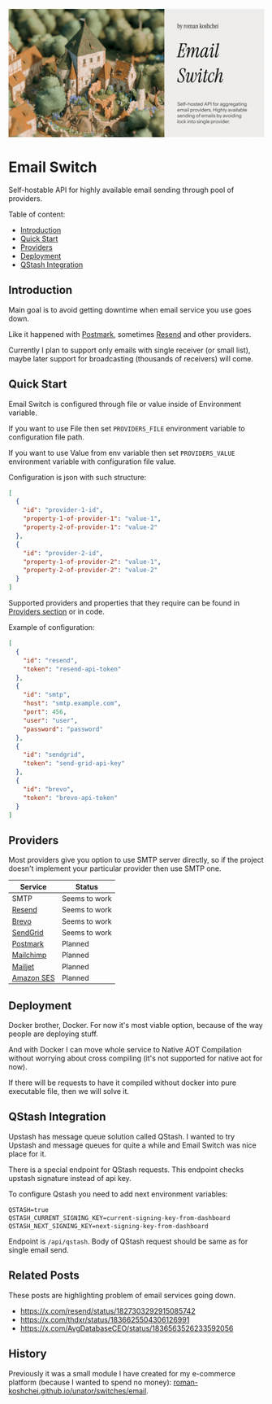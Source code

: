 ![Banner](./assets/email-switch-preview.png)

# Email Switch

Self-hostable API for highly available email sending through pool of providers.

Table of content:

- [Introduction](#introduction)
- [Quick Start](#quick-start)
- [Providers](#providers)
- [Deployment](#deployment)
- [QStash Integration](#qstash-integration)

## Introduction

Main goal is to avoid getting downtime when email service you use goes down.

Like it happened with [Postmark](https://postmarkapp.com/blog/outbound-smtp-outage-on-september-15-2024), sometimes [Resend](https://resend.com/blog/incident-report-for-february-21-2024) and other providers.

Currently I plan to support only emails with single receiver (or small list), maybe later support for broadcasting (thousands of receivers) will come.

## Quick Start

Email Switch is configured through file or value inside of Environment variable.

If you want to use File then set `PROVIDERS_FILE` environment variable to configuration file path.

If you want to use Value from env variable then set `PROVIDERS_VALUE` environment variable with configuration file value.

Configuration is json with such structure:

```json
[
  {
    "id": "provider-1-id",
    "property-1-of-provider-1": "value-1",
    "property-2-of-provider-1": "value-2"
  },
  {
    "id": "provider-2-id",
    "property-1-of-provider-2": "value-1",
    "property-2-of-provider-2": "value-2"
  }
]
```

Supported providers and properties that they require can be found in [Providers section](#providers) or in code.

Example of configuration:

```json
[
  {
    "id": "resend",
    "token": "resend-api-token"
  },
  {
    "id": "smtp",
    "host": "smtp.example.com",
    "port": 456,
    "user": "user",
    "password": "password"
  },
  {
    "id": "sendgrid",
    "token": "send-grid-api-key"
  },
  {
    "id": "brevo",
    "token": "brevo-api-token"
  }
]
```

## Providers

Most providers give you option to use SMTP server directly,
so if the project doesn't implement your particular provider then use SMTP one.

| Service                                              | Status        |
| ---------------------------------------------------- | ------------- |
| SMTP                                                 | Seems to work |
| [Resend](https://resend.com/)                        | Seems to work |
| [Brevo](https://www.brevo.com/)                      | Seems to work |
| [SendGrid](https://sendgrid.com/)                    | Seems to work |
| [Postmark](https://postmarkapp.com/)                 | Planned       |
| [Mailchimp](https://mailchimp.com/)                  | Planned       |
| [Mailjet](https://www.mailjet.com/)                  | Planned       |
| [Amazon SES](https://aws.amazon.com/ru/ses/pricing/) | Planned       |

## Deployment

Docker brother, Docker. For now it's most viable option, because of the way people are deploying stuff.

And with Docker I can move whole service to Native AOT Compilation without worrying about cross compiling (it's not supported for native aot for now).

If there will be requests to have it compiled without docker into pure executable file, then we will solve it.

## QStash Integration

Upstash has message queue solution called QStash. I wanted to try Upstash and message queues for quite a while and Email Switch was nice place for it.

There is a special endpoint for QStash requests.
This endpoint checks upstash signature instead of api key.

To configure Qstash you need to add next environment variables:

```
QSTASH=true
QSTASH_CURRENT_SIGNING_KEY=current-signing-key-from-dashboard
QSTASH_NEXT_SIGNING_KEY=next-signing-key-from-dashboard
```

Endpoint is `/api/qstash`. Body of QStash request should be same as for single email send.

## Related Posts

These posts are highlighting problem of email services going down.

- https://x.com/resend/status/1827303292915085742
- https://x.com/thdxr/status/1836625504306126991
- https://x.com/AvgDatabaseCEO/status/1836563526233592056

## History

Previously it was a small module I have created for my e-commerce platform
(because I wanted to spend no money): [roman-koshchei.github.io/unator/switches/email](https://roman-koshchei.github.io/unator/switches/email).
